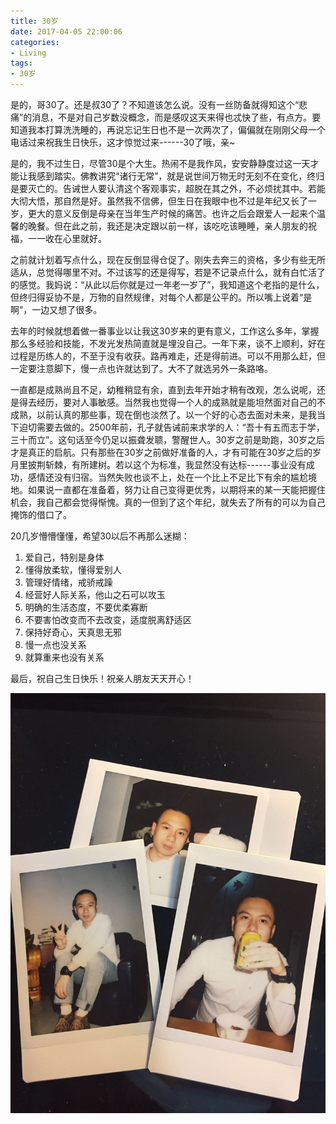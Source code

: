 ```yaml
---
title: 30岁
date: 2017-04-05 22:00:06
categories:
- Living
tags:
- 30岁
---
```


是的，哥30了。还是叔30了？不知道该怎么说。没有一丝防备就得知这个“悲痛”的消息，不是对自己岁数没概念，而是感叹这天来得也忒快了些，有点方。要知道我本打算洗洗睡的，再说忘记生日也不是一次两次了，偏偏就在刚刚父母一个电话过来祝我生日快乐，这才惊觉过来------30了哦，亲~

是的，我不过生日，尽管30是个大生。热闹不是我作风，安安静静度过这一天才能让我感到踏实。佛教讲究“诸行无常”，就是说世间万物无时无刻不在变化，终归是要灭亡的。告诫世人要认清这个客观事实，超脱在其之外，不必烦扰其中。若能大彻大悟，那自然是好。虽然我不信佛，但生日在我眼中也不过是年纪又长了一岁，更大的意义反倒是母亲在当年生产时候的痛苦。也许之后会跟爱人一起来个温馨的晚餐。但在此之前，我还是决定跟以前一样，该吃吃该睡睡，亲人朋友的祝福，一一收在心里就好。<!-- more -->

之前就计划着写点什么，现在反倒显得仓促了。刚失去奔三的资格，多少有些无所适从，总觉得哪里不对。不过该写的还是得写，若是不记录点什么，就有白忙活了的感觉。我妈说：“从此以后你就是过一年老一岁了”，我知道这个老指的是什么，但终归得妥协不是，万物的自然规律，对每个人都是公平的。所以嘴上说着“是啊”，一边又想了很多。

去年的时候就想着做一番事业以让我这30岁来的更有意义，工作这么多年，掌握那么多经验和技能，不发光发热简直就是埋没自己。一年下来，谈不上顺利，好在过程是历练人的，不至于没有收获。路再难走，还是得前进。可以不用那么赶，但一定要注意脚下，慢一点也许就达到了。大不了就选另外一条路咯。

一直都是成熟尚且不足，幼稚稍显有余，直到去年开始才稍有改观，怎么说呢，还是得去经历，要对人事敏感。当然我也觉得一个人的成熟就是能坦然面对自己的不成熟，以前认真的那些事，现在倒也淡然了。以一个好的心态去面对未来，是我当下迫切需要去做的。2500年前，孔子就告诫前来求学的人：“吾十有五而志于学，三十而立”。这句话至今仍足以振聋发聩，警醒世人。30岁之前是助跑，30岁之后才是真正的启航。只有那些在30岁之前做好准备的人，才有可能在30岁之后的岁月里披荆斩棘，有所建树。若以这个为标准，我显然没有达标------事业没有成功，感情还没有归宿。当然失败也谈不上，处在一个比上不足比下有余的尴尬境地。如果说一直都在准备着，努力让自己变得更优秀，以期将来的某一天能把握住机会，我自己都会觉得惭愧。真的一但到了这个年纪，就失去了所有的可以为自己掩饰的借口了。

20几岁懵懵懂懂，希望30以后不再那么迷糊：
1. 爱自己，特别是身体
2. 懂得放柔软，懂得爱别人
3. 管理好情绪，戒骄戒躁
4. 经营好人际关系，他山之石可以攻玉
5. 明确的生活态度，不要优柔寡断
6. 不要害怕改变而不去改变，适度脱离舒适区
7. 保持好奇心，天真思无邪
8. 慢一点也没关系
9. 就算重来也没有关系

最后，祝自己生日快乐！祝亲人朋友天天开心！

![30](i-am-30/30.jpg)